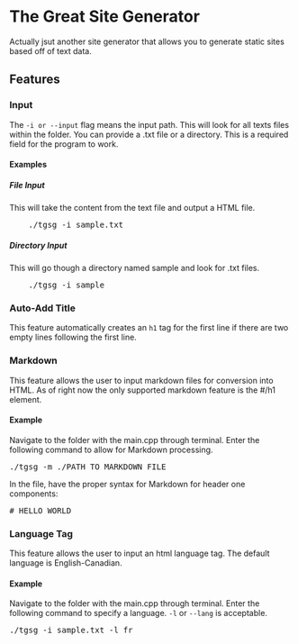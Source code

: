 <h1>The Great Site Generator</h1>
<p>Actually jsut another site generator that allows you to generate static sites based off of text data.</p>

<h2>Features</h2>

<h3>Input</h3>
<p>The <code>-i or --input</code> flag means the input path. This will look for all texts files 
    within the folder. You can provide a .txt file or a directory. 
    This is a required field for the program to work.</p>

<h4>Examples</h4>
<h5>File Input</h5>
<p>This will take the content from the text file and output a HTML file.</p>
<pre>
    ./tgsg -i sample.txt
</pre>

<h5>Directory Input</h5>
<p>This will go though a directory named sample and look for .txt files.</p>
<pre>
    ./tgsg -i sample
</pre>

<h3>Auto-Add Title</h3>
<p>This feature automatically creates an <code>h1</code> tag for the first line if there are two empty lines following the first line.</p>

<h3>Markdown</h3>
<p>This feature allows the user to input markdown files for conversion into HTML. As of right now the only supported markdown feature is the #/h1 element.</p>

<h4>Example</h4>
<p>Navigate to the folder with the main.cpp through terminal. Enter the following command to allow for Markdown processing.</p>
<pre>
./tgsg -m ./PATH_TO_MARKDOWN_FILE
</pre>
<p>In the file, have the proper syntax for Markdown for header one components:</p>
<pre>
# HELLO WORLD
</pre>

<h3>Language Tag</h3>
<p>This feature allows the user to input an html language tag. The default language is English-Canadian.</p>

<h4>Example</h4>
<p>Navigate to the folder with the main.cpp through terminal. Enter the following command to specify a language. <code>-l</code> or <code>--lang</code> is acceptable.</p>
<pre>
./tgsg -i sample.txt -l fr
</pre>
